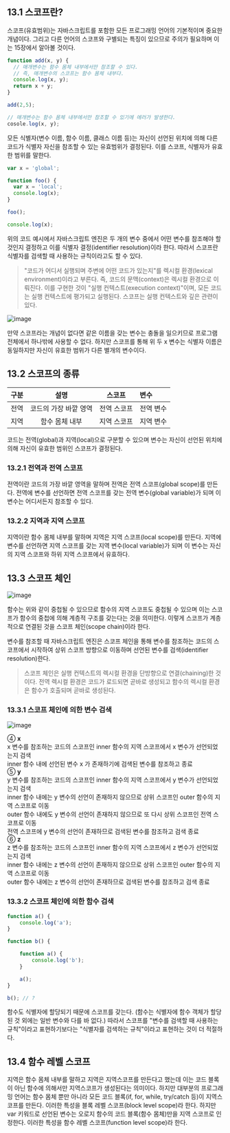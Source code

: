 ## 13.1 스코프란?

스코프(유효범위)는 자바스크립트를 포함한 모든 프로그래밍 언어의 기본적이며 중요한 개념이다.
그리고 다른 언어의 스코프와 구별되는 특징이 있으므로 주의가 필요하며 이는 15장에서 알아볼 것이다.

```javascript
function add(x, y) {
  // 매개변수는 함수 몸체 내부에서만 참조할 수 있다.
  // 즉, 매개변수의 스코프는 함수 몸체 내부다.
  console.log(x, y);
  return x + y;
}

add(2,5);

// 매개변수는 함수 몸체 내부에서만 참조할 수 있기에 에러가 발생한다.
cosole.log(x, y);
```

모든 식별자(변수 이름, 함수 이름, 클래스 이름 등)는 자신이 선언된 위치에 의해 다른 코드가 식별자 자신을 참조할 수 있는 유효범위가 결정된다.
이를 스코프, 식별자가 유효한 범위를 말한다.

```javascript
var x = 'global';

function foo() {
  var x = 'local';
  console.log(x);
}

foo();

console.log(x);
```

위의 코드 예시에서 자바스크립트 엔진은 두 개의 변수 중에서 어떤 변수를 참조해야 할 것인지 결정하고 이를 식별자 결정(identifier resolution)이라 한다.
따라서 스코프란 식별자를 검색할 때 사용하는 규칙이라고도 할 수 있다.

> "코드가 어디서 실행되며 주변에 어떤 코드가 있는지"를 렉시컬 환경(lexical environment)이라고 부른다.
> 즉, 코드의 문맥(context)은 렉시컬 환경으로 이뤄진다.
> 이를 구현한 것이 "실행 컨텍스트(execution context)"이며, 모든 코드는 실행 컨텍스트에 평가되고 실행된다.
> 스코프는 실행 컨텍스트와 깊은 관련이 있다.

![image](https://github.com/sangypar/SSAFRONT/assets/106229016/66d012da-5785-4d85-8f96-e865dbe50d79)

만약 스코프라는 개념이 없다면 같은 이름을 갖는 변수는 충돌을 일으키므로 프로그램 전체에서 하나밖에 사용할 수 없다.
하지만 스코프를 통해 위 두 x 변수는 식별자 이름은 동일하지만 자신이 유효한 범위가 다른 별개의 변수이다.

## 13.2 스코프의 종류

구분 | 설명 | 스코프 | 변수
-:|:-:|:-:|:-
전역 | 코드의 가장 바깥 영역 | 전역 스코프 | 전역 변수
지역 | 함수 몸체 내부 | 지역 스코프 | 지역 변수

코드는 전역(global)과 지역(local)으로 구분할 수 있으며 변수는 자신이 선언된 위치에 의해 자신이 유효한 범위인 스코프가 결정된다.

### 13.2.1 전역과 전역 스코프

전역이란 코드의 가장 바깥 영역을 말하며 전역은 전역 스코프(global scope)를 만든다.
전역에 변수를 선언하면 전역 스코프를 갖는 전역 변수(global variable)가 되며 이 변수는 어디서든지 참조할 수 있다.

### 13.2.2 지역과 지역 스코프

지역이란 함수 몸체 내부를 말하며 지역은 지역 스코프(local scope)를 만든다.
지역에 변수를 선언하면 지역 스코프를 갖는 지역 변수(local variable)가 되며 이 변수는 자신의 지역 스코프와 하위 지역 스코프에서 유효하다.

## 13.3 스코프 체인

![image](https://github.com/sangypar/SSAFRONT/assets/106229016/5b325fb1-f300-4726-b060-36639175d5fc)

함수는 위와 같이 중첩될 수 있으므로 함수의 지역 스코프도 중첩될 수 있으며 이는 스코프가 함수의 중첩에 의해 계층적 구조를 갖는다는 것을 의미한다.
이렇게 스코프가 계층적으로 연결된 것을 스코프 체인(scope chain)이라 한다.

변수를 참조할 때 자바스크립트 엔진은 스코프 체인을 통해 변수를 참조하는 코드의 스코프에서 시작하여 상위 스코프 방향으로 이동하며 선언된 변수를 검색(identifier resolution)한다.

> 스코프 체인은 실행 컨텍스트의 렉시컬 환경을 단방향으로 연결(chaining)한 것이다.
> 전역 렉시컬 환경은 코드가 로드되면 곧바로 생성되고 함수의 렉시컬 환경은 함수가 호출되며 곧바로 생성된다.

### 13.3.1 스코프 체인에 의한 변수 검색

![image](https://github.com/sangypar/SSAFRONT/assets/106229016/a1f95972-a30b-4000-b097-2d67a4099475)

④ <b>x</b> <br>
  x 변수를 참조하는 코드의 스코프인 inner 함수의 지역 스코프에서 x 변수가 선언되었는지 검색 <br>
  inner 함수 내에 선언된 변수 x 가 존재하기에 검색된 변수를 참조하고 종료 <br>
⑤ <b>y</b> <br>
  y 변수를 참조하는 코드의 스코프인 inner 함수의 지역 스코프에서 y 변수가 선언되었는지 검색 <br>
  inner 함수 내에는 y 변수의 선언이 존재하지 않으므로 상위 스코프인 outer 함수의 지역 스코프로 이동 <br>
  outer 함수 내에도 y 변수의 선언이 존재하지 않으므로 또 다시 상위 스코프인 전역 스코프로 이동 <br>
  전역 스코프에 y 변수의 선언이 존재하므로 검색된 변수를 참조하고 검색 종료 <br>
⑥ <b>z</b> <br>
  z 변수를 참조하는 코드의 스코프인 inner 함수의 지역 스코프에서 z 변수가 선언되었는지 검색<br>
  inner 함수 내에는 z 변수의 선언이 존재하지 않으므로 상위 스코프인 outer 함수의 지역 스코프로 이동 <br>
  outer 함수 내에는 z 변수의 선언이 존재하므로 검색된 변수를 참조하고 검색 종료<br>

### 13.3.2 스코프 체인에 의한 함수 검색

```javascript
function a() {
    console.log('a');
}

function b() {

    function a() {
        console.log('b');
    }

    a();
}

b(); // ?
```

함수도 식별자에 할당되기 때문에 스코프를 갖는다. (함수는 식별자에 함수 객체가 할당된 것 외에는 일반 변수와 다를 바 없다.)
따라서 스코프를 "변수를 검색할 때 사용하는 규칙"이라고 표현하기보다는 "식별자를 검색하는 규칙"이라고 표현하는 것이 더 적절하다.

## 13.4 함수 레벨 스코프

지역은 함수 몸체 내부를 말하고 지역은 지역스코프를 만든다고 했는데 이는 코드 블록이 아닌 함수에 의해서만 지역스코프가 생성된다는 의미이다.
하지만 대부분의 프로그래밍 언어는 함수 몸체 뿐만 아니라 모든 코드 블록(if, for, while, try/catch 등)이 지역스코프를 만든다.
이러한 특성을 블록 레벨 스코프(block level scope)라 한다. 하지만 var 키워드로 선언된 변수는 오로지 함수의 코드 블록(함수 몸체)만을 지역 스코프로 인정한다.
이러한 특성을 함수 레벨 스코프(function level scope)라 한다.
